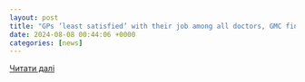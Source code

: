```yaml
---
layout: post
title: "GPs ’least satisfied’ with their job among all doctors, GMC finds - Pulse Today"
date: 2024-08-08 00:44:06 +0000
categories: [news]
---
```


[Читати далі](https://www.pulsetoday.co.uk/news/workforce/gps-least-satisfied-with-their-job-among-all-doctors-gmc-finds/)
